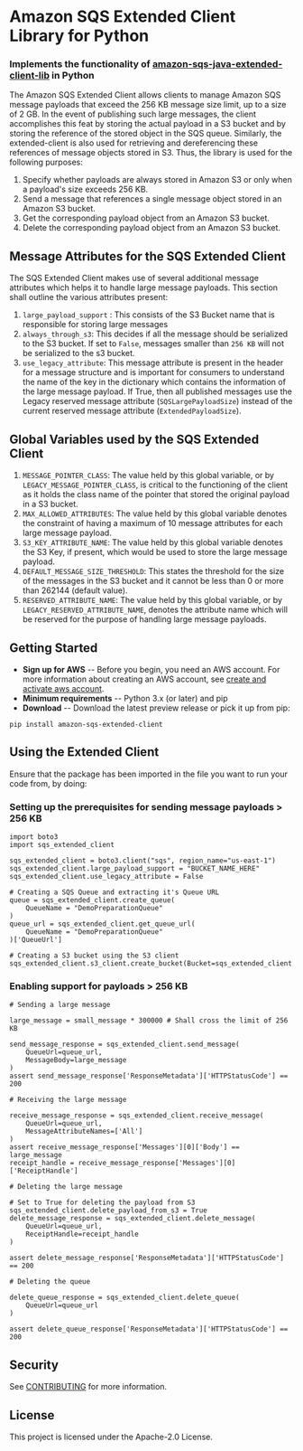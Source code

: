 # Amazon SQS Extended Client Library for Python

### Implements the functionality of [amazon-sqs-java-extended-client-lib](https://docs.aws.amazon.com/AWSSimpleQueueService/latest/SQSDeveloperGuide/sqs-s3-messages.html) in Python

The Amazon SQS Extended Client allows clients to manage Amazon SQS message payloads that exceed the 256 KB message size limit, up to a size of 2 GB. In the event of publishing such large messages, the client accomplishes this feat by storing the actual payload in a S3 bucket and by storing the reference of the stored object in the SQS queue. Similarly, the extended-client is also used for retrieving and dereferencing these references of message objects stored in S3. Thus, the library is used for the following purposes:


1. Specify whether payloads are always stored in Amazon S3 or only when a payload's size exceeds 256 KB.
2. Send a message that references a single message object stored in an Amazon S3 bucket.
3. Get the corresponding payload object from an Amazon S3 bucket.
4. Delete the corresponding payload object from an Amazon S3 bucket.

## Message Attributes for the SQS Extended Client ##

The SQS Extended Client makes use of several additional message attributes which helps it to handle large message payloads. This section shall outline the various attributes present:

1. ```large_payload_support``` : This consists of the S3 Bucket name that is responsible for storing large messages
2. ```always_through_s3```: This decides if all the message should be serialized to the S3 bucket. If set to `False`, messages smaller than `256 KB` will not be serialized to the s3 bucket.
3. ```use_legacy_attribute```: This message attribute is present in the header for a message structure and is important for consumers to understand the name of the key in the dictionary which contains the information of the large message payload. If True, then all published messages use the Legacy reserved message attribute (```SQSLargePayloadSize```) instead of the current reserved message attribute (```ExtendedPayloadSize```).

## Global Variables used by the SQS Extended Client ##

1. ```MESSAGE_POINTER_CLASS```: The value held by this global variable, or by ```LEGACY_MESSAGE_POINTER_CLASS```, is critical to the functioning of the client as it holds the class name of the pointer that stored the original payload in a S3 bucket.
2. ```MAX_ALLOWED_ATTRIBUTES```: The value held by this global variable denotes the constraint of having a maximum of 10 message attributes for each large message payload.
3. ```S3_KEY_ATTRIBUTE_NAME```: The value held by this global variable denotes the S3 Key, if present, which would be used to store the large message payload.
3. ```DEFAULT_MESSAGE_SIZE_THRESHOLD```: This states the threshold for the size of the messages in the S3 bucket and it cannot be less than 0 or more than 262144 (default value).
4. ```RESERVED_ATTRIBUTE_NAME```: The value held by this global variable, or by ```LEGACY_RESERVED_ATTRIBUTE_NAME```, denotes the attribute name which will be reserved for the purpose of handling large message payloads.

## Getting Started

* **Sign up for AWS** -- Before you begin, you need an AWS account. For more information about creating an AWS account, see [create and activate aws account](https://aws.amazon.com/premiumsupport/knowledge-center/create-and-activate-aws-account/).
* **Minimum requirements** -- Python 3.x (or later) and pip
* **Download** -- Download the latest preview release or pick it up from pip:
```
pip install amazon-sqs-extended-client
```


## Using the Extended Client

Ensure that the package has been imported in the file you want to run your code from, by doing:

### Setting up the prerequisites for sending message payloads > 256 KB

```
import boto3
import sqs_extended_client

sqs_extended_client = boto3.client("sqs", region_name="us-east-1")
sqs_extended_client.large_payload_support = "BUCKET_NAME_HERE" 
sqs_extended_client.use_legacy_attribute = False

# Creating a SQS Queue and extracting it's Queue URL
queue = sqs_extended_client.create_queue(
    QueueName = "DemoPreparationQueue"
)
queue_url = sqs_extended_client.get_queue_url(
    QueueName = "DemoPreparationQueue"
)['QueueUrl']

# Creating a S3 bucket using the S3 client 
sqs_extended_client.s3_client.create_bucket(Bucket=sqs_extended_client.large_payload_support)
```


### Enabling support for payloads > 256 KB

```
# Sending a large message

large_message = small_message * 300000 # Shall cross the limit of 256 KB

send_message_response = sqs_extended_client.send_message(
    QueueUrl=queue_url,
    MessageBody=large_message
)
assert send_message_response['ResponseMetadata']['HTTPStatusCode'] == 200
```

```
# Receiving the large message

receive_message_response = sqs_extended_client.receive_message(
    QueueUrl=queue_url,
    MessageAttributeNames=['All']
)
assert receive_message_response['Messages'][0]['Body'] == large_message
receipt_handle = receive_message_response['Messages'][0]['ReceiptHandle']
```

```
# Deleting the large message

# Set to True for deleting the payload from S3
sqs_extended_client.delete_payload_from_s3 = True 
delete_message_response = sqs_extended_client.delete_message(
    QueueUrl=queue_url,
    ReceiptHandle=receipt_handle
)

assert delete_message_response['ResponseMetadata']['HTTPStatusCode'] == 200
```

```
# Deleting the queue

delete_queue_response = sqs_extended_client.delete_queue(
    QueueUrl=queue_url
)

assert delete_queue_response['ResponseMetadata']['HTTPStatusCode'] == 200
```

## Security

See [CONTRIBUTING](CONTRIBUTING.md#security-issue-notifications) for more information.

## License

This project is licensed under the Apache-2.0 License.

